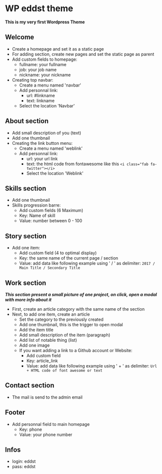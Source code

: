 # WP eddst theme

**This is my very first Wordpress Theme**

## Welcome

* Create a homepage and set it as a static page
* For adding section, create new pages and set the static page as parent
* Add custom fields to homepage:
    * fullname: your fullname
    * job: your job name
    * nickname: your nickname
* Creating top navbar:
    * Create a menu named 'navbar'
    * Add personnal link:
        * url: #linkname
        * text: linkname
    * Select the location 'Navbar'
    
## About section

* Add small description of you (text)
* Add one thumbnail
* Creating the link button menu:
    * Create a menu named 'weblink'
    * Add personnal link:
        * url: your url link
        * text: the html code from fontawesome like this ```<i class="fab fa-twitter"></i>```
        * Select the location 'Weblink'
        
## Skills section

* Add one thumbnail
* Skills progression barre:
    * Add custom fields (6 Maximum)
    * Key: Name of skill
    * Value: number between 0 - 100
    
## Story section

* Add one item:
    * Add custom field (4 to optimal display)
    * Key: the same name of the current page / section
    * Value: add data like following example using ' / ' as delimiter: ```2017 / Main Title / Secondary Title```
    
## Work section

***This section present a small picture of one project, on click, open a modal with more info about it***

* First, create an article category with the same name of the section
* Next, to add one item, create an article
    * Set the category to the previously created
    * Add one thumbnail, this is the trigger to open modal
    * Add the item title
    * Add small description of the item (paragraph)
    * Add list of notable thing (list)
    * Add one image
    * If you want adding a link to a Github account or Website:
        * Add custom field
        * Key: article_link
        * Value: add data like following example using ' + ' as delimiter: ```Url + HTML code of font awesome or text```
        
## Contact section

* The mail is send to the admin email

## Footer
* Add personnal field to main homepage
    * Key: phone
    * Value: your phone number

## Infos

* login: eddst
* pass: eddst